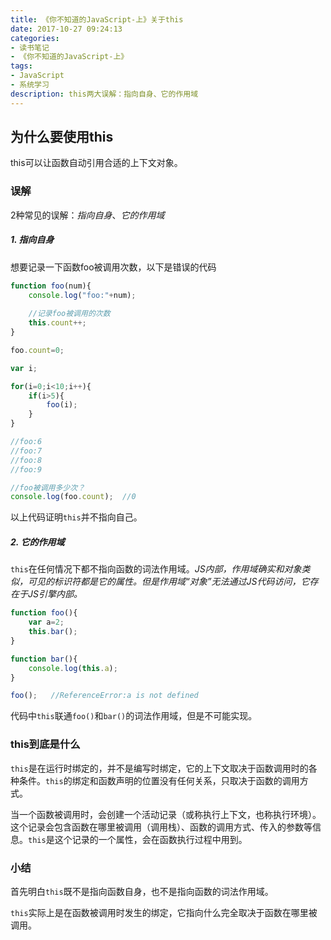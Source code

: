 ```yaml
---
title: 《你不知道的JavaScript-上》关于this
date: 2017-10-27 09:24:13
categories:
- 读书笔记
- 《你不知道的JavaScript-上》
tags:
- JavaScript
- 系统学习
description: this两大误解：指向自身、它的作用域
---
```

## 为什么要使用this
this可以让函数自动引用合适的上下文对象。

### 误解
2种常见的误解：*指向自身*、*它的作用域*

##### 1. 指向自身    
想要记录一下函数foo被调用次数，以下是错误的代码
```javascript
function foo(num){
    console.log("foo:"+num);
    
    //记录foo被调用的次数
    this.count++;
}

foo.count=0;

var i;

for(i=0;i<10;i++){
    if(i>5){
        foo(i);
    }
}

//foo:6
//foo:7
//foo:8
//foo:9

//foo被调用多少次？
console.log(foo.count);  //0
```
以上代码证明`this`并不指向自己。    
    
        
##### 2. 它的作用域      
`this`在任何情况下都不指向函数的词法作用域。*JS内部，作用域确实和对象类似，可见的标识符都是它的属性。但是作用域“对象”无法通过JS代码访问，它存在于JS引擎内部。*   
```javascript
function foo(){
    var a=2;
    this.bar();
}

function bar(){
    console.log(this.a);
}

foo();   //ReferenceError:a is not defined
```
代码中`this`联通`foo()`和`bar()`的词法作用域，但是不可能实现。  
    
    
### this到底是什么
`this`是在运行时绑定的，并不是编写时绑定，它的上下文取决于函数调用时的各种条件。`this`的绑定和函数声明的位置没有任何关系，只取决于函数的调用方式。      
    
当一个函数被调用时，会创建一个活动记录（或称执行上下文，也称执行环境）。这个记录会包含函数在哪里被调用（调用栈）、函数的调用方式、传入的参数等信息。`this`是这个记录的一个属性，会在函数执行过程中用到。    
    
    
### 小结
首先明白`this`既不是指向函数自身，也不是指向函数的词法作用域。      
    
`this`实际上是在函数被调用时发生的绑定，它指向什么完全取决于函数在哪里被调用。